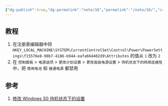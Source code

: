 ```yaml
---
{"dg-publish":true,"dg-permalink":"note/16","permalink":"/note/16/","created":"2024-06-29 18:13:50","updated":"2024-06-29 18:19:07"}
---
```


## 教程

1. 在注册表编辑器中将`HKEY_LOCAL_MACHINE\SYSTEM\CurrentControlSet\Control\Power\PowerSettings\f15576e8-98b7-4186-b944-eafa664402d9\Attributes` 的值从 `1` 改为 `2`
2. 在 `控制面板` > `电源选项` > `更改计划设置` > `更改高级电源设置` > `待机状态下的网络连接性` 中，把 `使用电池` 和 `接通电源` 都禁用

## 参考

1. [修改 Windows S0 待机状态下的设置](https://nekosc.com/technology/modify_s0.html)